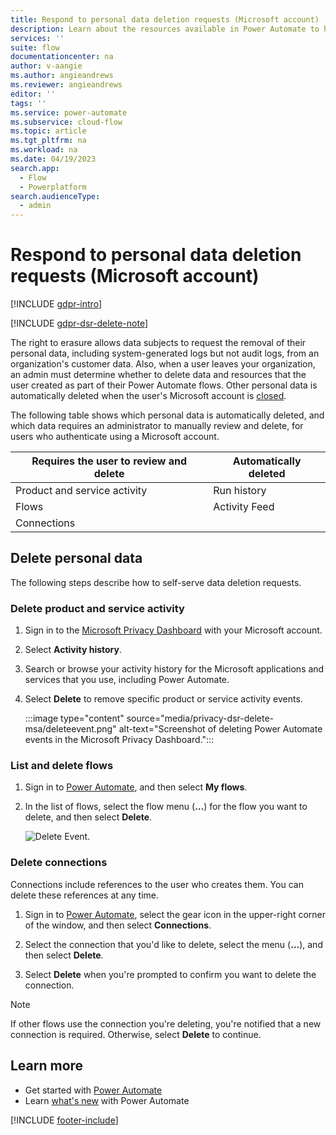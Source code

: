 ```yaml
---
title: Respond to personal data deletion requests (Microsoft account)
description: Learn about the resources available in Power Automate to help you meet your obligations to delete customers' personal data under various privacy laws and regulations for users who authenticate using a Microsoft account.
services: ''
suite: flow
documentationcenter: na
author: v-aangie
ms.author: angieandrews
ms.reviewer: angieandrews
editor: ''
tags: ''
ms.service: power-automate
ms.subservice: cloud-flow
ms.topic: article
ms.tgt_pltfrm: na
ms.workload: na
ms.date: 04/19/2023
search.app: 
  - Flow
  - Powerplatform
search.audienceType: 
  - admin
---
```


# Respond to personal data deletion requests (Microsoft account)

[!INCLUDE [gdpr-intro](~/../shared-content/shared/privacy-includes/gdpr-intro.md)]

[!INCLUDE [gdpr-dsr-delete-note](~/../shared-content/shared/privacy-includes/gdpr-dsr-delete-note.md)]

The right to erasure allows data subjects to request the removal of their personal data, including system-generated logs but not audit logs, from an organization's customer data. Also, when a user leaves your organization, an admin must determine whether to delete data and resources that the user created as part of their Power Automate flows. Other personal data is automatically deleted when the user's Microsoft account is [closed](privacy-dsr-accountclose-msa.md).

The following table shows which personal data is automatically deleted, and which data requires an administrator to manually review and delete, for users who authenticate using a Microsoft account.

| Requires the user to review and delete | Automatically deleted |
| ------ | ------ |
| Product and service activity | Run history |
| Flows | Activity Feed |
| Connections | |

## Delete personal data

The following steps describe how to self-serve data deletion requests.

### Delete product and service activity

1. Sign in to the [Microsoft Privacy Dashboard](https://account.microsoft.com/privacy/) with your Microsoft account.

1. Select **Activity history**.

1. Search or browse your activity history for the Microsoft applications and services that you use, including Power Automate.

1. Select **Delete** to remove specific product or service activity events.

    :::image type="content" source="media/privacy-dsr-delete-msa/deleteevent.png" alt-text="Screenshot of deleting Power Automate events in the Microsoft Privacy Dashboard.":::

### List and delete flows

1. Sign in to [Power Automate](https://flow.microsoft.com), and then select **My flows**.

1. In the list of flows, select the flow menu (**&hellip;**) for the flow you want to delete, and then select **Delete**.

    ![Delete Event.](./media/privacy-dsr-delete-msa/deleteflow.png)

### Delete connections

Connections include references to the user who creates them. You can delete these references at any time.

1. Sign in to [Power Automate](https://flow.microsoft.com), select the gear icon in the upper-right corner of the window, and then select **Connections**.

1. Select the connection that you'd like to delete, select the menu (**&hellip;**), and then select **Delete**.

1. Select **Delete** when you're prompted to confirm you want to delete the connection.

> [!NOTE]
> If other flows use the connection you're deleting, you're notified that a new connection is required. Otherwise, select **Delete** to continue.

## Learn more

* Get started with [Power Automate](getting-started.md)
* Learn [what's new](release-notes.md) with Power Automate

[!INCLUDE [footer-include](includes/footer-banner.md)]
